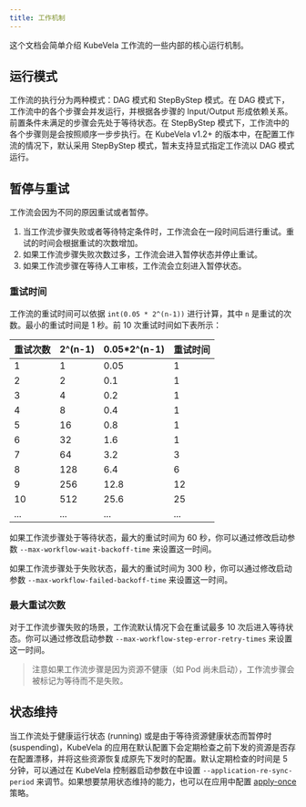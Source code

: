 ```yaml
---
title: 工作机制
---
```


这个文档会简单介绍 KubeVela 工作流的一些内部的核心运行机制。

## 运行模式
工作流的执行分为两种模式：DAG 模式和 StepByStep 模式。在 DAG 模式下，工作流中的各个步骤会并发运行，并根据各步骤的 Input/Output 形成依赖关系。前置条件未满足的步骤会先处于等待状态。在 StepByStep 模式下，工作流中的各个步骤则是会按照顺序一步步执行。在 KubeVela v1.2+ 的版本中，在配置工作流的情况下，默认采用 StepByStep 模式，暂未支持显式指定工作流以 DAG 模式运行。

## 暂停与重试

工作流会因为不同的原因重试或者暂停。
1. 当工作流步骤失败或者等待特定条件时，工作流会在一段时间后进行重试。重试的时间会根据重试的次数增加。
2. 如果工作流步骤失败次数过多，工作流会进入暂停状态并停止重试。
3. 如果工作流步骤在等待人工审核，工作流会立刻进入暂停状态。

### 重试时间

工作流的重试时间可以依据 `int(0.05 * 2^(n-1))` 进行计算，其中 `n` 是重试的次数。最小的重试时间是 1 秒。前 10 次重试时间如下表所示：

| 重试次数 | 2^(n-1) | 0.05*2^(n-1) | 重试时间 |
|-------|---------|--------------|------------------|
| 1     | 1       | 0.05         | 1                |
| 2     | 2       | 0.1          | 1                |
| 3     | 4       | 0.2          | 1                |
| 4     | 8       | 0.4          | 1                |
| 5     | 16      | 0.8          | 1                |
| 6     | 32      | 1.6          | 1                |
| 7     | 64      | 3.2          | 3                |
| 8     | 128     | 6.4          | 6                |
| 9     | 256     | 12.8         | 12               |
| 10    | 512     | 25.6         | 25               |
| ...   | ...     | ...          | ...              |

如果工作流步骤处于等待状态，最大的重试时间为 60 秒，你可以通过修改启动参数 `--max-workflow-wait-backoff-time` 来设置这一时间。

如果工作流步骤处于失败状态，最大的重试时间为 300 秒，你可以通过修改启动参数 `--max-workflow-failed-backoff-time` 来设置这一时间。

### 最大重试次数

对于工作流步骤失败的场景，工作流默认情况下会在重试最多 10 次后进入等待状态。你可以通过修改启动参数 `--max-workflow-step-error-retry-times` 来设置这一时间。

> 注意如果工作流步骤是因为资源不健康（如 Pod 尚未启动），工作流步骤会被标记为等待而不是失败。

## 状态维持

当工作流处于健康运行状态 (running) 或是由于等待资源健康状态而暂停时 (suspending)，KubeVela 的应用在默认配置下会定期检查之前下发的资源是否存在配置漂移，并将这些资源恢复成原先下发时的配置。默认定期检查的时间是 5 分钟，可以通过在 KubeVela 控制器启动参数在中设置 `--application-re-sync-period` 来调节。如果想要禁用状态维持的能力，也可以在应用中配置 [apply-once](https://github.com/oam-dev/kubevela/blob/master/docs/examples/app-with-policy/apply-once-policy/apply-once.md) 策略。